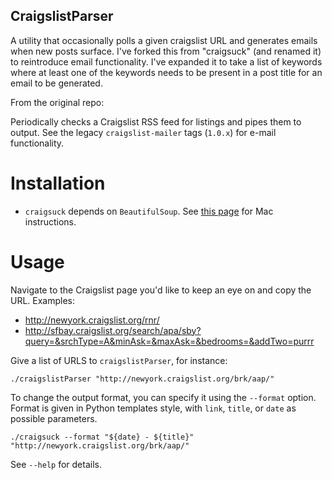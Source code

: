 ## CraigslistParser

A utility that occasionally polls a given craigslist URL and generates emails when new posts surface. I've forked this from "craigsuck" (and renamed it) to reintroduce email functionality. I've expanded it to take a list of keywords where at least one of the keywords needs to be present in a post title for an email to be generated.



From the original repo:


Periodically checks a Craigslist RSS feed for listings and pipes them to output.  See the legacy `craigslist-mailer` tags (`1.0.x`) for e-mail functionality.

# Installation

* `craigsuck` depends on `BeautifulSoup`. See [this page](http://stackoverflow.com/questions/452283/how-can-i-install-the-beautiful-soup-module-on-the-mac) for Mac instructions.

# Usage

Navigate to the Craigslist page you'd like to keep an eye on and copy the URL.  Examples:

* http://newyork.craigslist.org/rnr/
* http://sfbay.craigslist.org/search/apa/sby?query=&srchType=A&minAsk=&maxAsk=&bedrooms=&addTwo=purrr

Give a list of URLS to `craigslistParser`, for instance:

    ./craigslistParser "http://newyork.craigslist.org/brk/aap/"

To change the output format, you can specify it using the `--format` option. Format is given in Python templates style, with `link`, `title`, or `date` as possible parameters.

    ./craigsuck --format "${date} - ${title}" "http://newyork.craigslist.org/brk/aap/"

See `--help` for details.